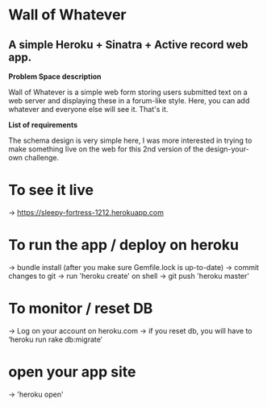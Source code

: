 # Wall of Whatever
## A simple Heroku + Sinatra + Active record web app.

**Problem Space description**

Wall of Whatever is a simple web form storing users submitted text on a web server and displaying these in a forum-like style. Here, you can add whatever and everyone else will see it. That's it.

**List of requirements**

The schema design is very simple here, I was more interested in trying to make something live on the web for this 2nd version of the design-your-own challenge.

# To see it live
-> https://sleepy-fortress-1212.herokuapp.com

# To run the app / deploy on heroku
-> bundle install (after you make sure Gemfile.lock is up-to-date)
-> commit changes to git
-> run 'heroku create' on shell
-> git push 'heroku master'

# To monitor / reset DB
-> Log on your account on heroku.com
-> if you reset db, you will have to ‘heroku run rake db:migrate‘

# open your app site
-> 'heroku open'
